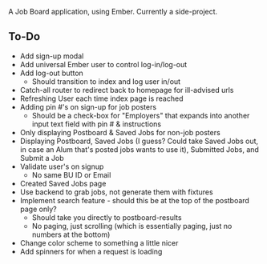 A Job Board application, using Ember. Currently a side-project.

<h2>To-Do</h2>

* Add sign-up modal
* Add universal Ember user to control log-in/log-out
* Add log-out button
	* Should transition to index and log user in/out
* Catch-all router to redirect back to homepage for ill-advised urls
* Refreshing User each time index page is reached
* Adding pin #'s on sign-up for job posters
	* Should be a check-box for "Employers" that expands into another input text field with pin # & instructions
* Only displaying Postboard & Saved Jobs for non-job posters
* Displaying Postboard, Saved Jobs (I guess? Could take Saved Jobs out, in case an Alum that's posted jobs wants to use it), Submitted Jobs, and Submit a Job
* Validate user's on signup
	* No same BU ID or Email
* Created Saved Jobs page
* Use backend to grab jobs, not generate them with fixtures
* Implement search feature - should this be at the top of the postboard page only?
	* Should take you directly to postboard-results
	* No paging, just scrolling (which is essentially paging, just no numbers at the bottom)
* Change color scheme to something a little nicer
* Add spinners for when a request is loading